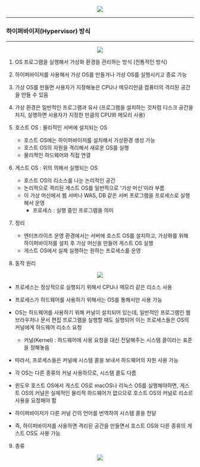 <div align="center">
<img src="https://github.com/user-attachments/assets/c641fe0d-9db3-40e6-8588-d610b3aea130">
</div>

-----
### 하이퍼바이저(Hypervisor) 방식
-----
<div align="center">
<img src="https://github.com/user-attachments/assets/1a382b80-834f-41b4-a1d1-0c8e78e7b0b6">
</div>

1. OS 프로그램을 실행해서 가상화 환경을 관리하는 방식 (전통적인 방식)
2. 하이퍼바이저를 사용해서 가상 OS를 만들거나 가상 OS를 실행시키고 종료 가능
3. 가상 OS를 만들면 사용자가 지정해놓은 CPU나 메모리만큼 컴퓨터의 격리된 공간을 만들 수 있음
4. 가상 환경은 일반적인 프로그램과 유사 (프로그램을 설치하는 것처럼 디스크 공간을 차지, 실행하면 사용자가 지정한 만큼의 CPU와 메모리 사용)
5. 호스트 OS : 물리적인 서버에 설치되는 OS
   - 호스트 OS에는 하이퍼바이저를 설치해서 가상환경 생성 가능
   - 호스트 OS의 자원을 격리해서 새로운 OS를 실행
   - 물리적인 하드웨어와 직접 연결
6. 게스트 OS : 위의 의해서 실행되는 OS
   - 호스트 OS의 리소스를 나눈 논리적인 공간
   - 논리적으로 격리된 게스트 OS를 일반적으로 '가상 머신'이라 부름
   - 이 가상 머신에서 웹 서버나 WAS, DB 같은 서버 프로그램을 프로세스로 실행해서 운영
     + 프로세스 : 실행 중인 프로그램을 의미

7. 정리
   - 엔터프라이즈 운영 환경에서는 서버에 호스트 OS를 설치하고, 가상화를 위해 하이퍼바이저를 설치 후 가상 머신을 만들어 게스트 OS 실행
   - 게스트 OS에서 실제 실행하는 원하는 프로세스를 운영

8. 동작 원리
<div align="center">
<img src="https://github.com/user-attachments/assets/bc8d231f-722e-488e-8a77-da54b9c39ec6">
</div>

  - 프로세스는 정상적으로 실행되기 위해서 CPU나 메모리 같은 리소스 사용
  - 프로세스가 하드웨어를 사용하기 위해서는 OS를 통해서만 사용 가능
  - OS는 하드웨어를 사용하기 위해 커널이 설치되어 있는데, 일반적인 프로그램인 웹 브라우저나 문서 편집 프로그램을 실행할 때도 실행되어 이는 프로세스들은 OS의 커널에게 하드웨어 리소스 요청
    + 커널(Kernel) : 하드웨어에 사용 요청을 대신 전달해주는 시스템 콜이라는 표준을 정해놓음
  - 따라서, 프로세스들은 커널에 시스템 콜을 보내서 하드웨어의 자원 사용 가능
  - 각 OS는 다른 종류의 커널 사용하므로, 시스템 콜도 다름

  - 윈도우 호스트 OS에서 게스트 OS로 macOS나 리눅스 OS를 실행해야하면, 게스트 OS의 커널은 실제적인 물리적 하드웨어가 없으므로 호스트 OS의 커널로 리소르 사용을 요청해야 함
  - 하이퍼바이저가 다른 커널 간의 언어를 번역하여 시스템 콜을 전달
  - 즉, 하이퍼바이저를 사용하면 격리된 공간을 만들면서 호스트 OS와 다른 종류의 게스트 OS도 사용 가능

9. 종류
<div align="center">
<img src="https://github.com/user-attachments/assets/94525d63-7b61-4ba0-8127-e6418085855b">
</div>
